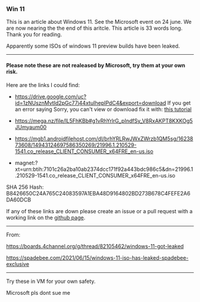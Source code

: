 
### Win 11

This is an article about Windows 11. See the Microsoft event on 24 june. We are now nearing the the end of this aritcle. This article is 33 words long. Thank you for reading.

Apparently some ISOs of windows 11 preview builds have been leaked.

---

#### Please note these are not realeased by Microsoft, try them at your own risk. 

Here are the links I could find:

*  <https://drive.google.com/uc?id=1zNUsznMvtId2pGc77j44xtuIhepIPdC4&export=download> If you get an error saying Sorry, you can't view or download fix it with: [this tutorial](https://www.ghacks.net/2017/04/14/fix-google-drive-sorry-you-cant-view-or-download-this-file-error/)

* <https://mega.nz/file/lL5FhKBb#g1vRhYrlrG_pIndfSy_V8RxAKPT8KXKOg5JUmyaum00>

* <https://mgb1.androidfilehost.com/dl/brhYRLRwJWxZWrzb1QM5sg/1623873608/14943124697586350269/21996.1.210529-1541.co_release_CLIENT_CONSUMER_x64FRE_en-us.iso>

* magnet:?xt=urn:btih:7101c26a2ba10ab2374dcc171f92a443bdc986c5&dn=21996.1.210529-1541.co_release_CLIENT_CONSUMER_x64FRE_en-us.iso

SHA 256 Hash: B8426650C24A765C24083597A1EBA48D9164802BD273B678C4FEFE2A6DA60DCB

If any of these links are down please create an issue or a pull request with a working link on the [github page](https://github.com/Not-Win/Not-win.github.io).

---
From:

<https://boards.4channel.org/g/thread/82105462/windows-11-got-leaked>

<https://spadebee.com/2021/06/15/windows-11-iso-has-leaked-spadebee-exclusive>

---
Try these in VM for your own safety.


Microsoft pls dont sue me

